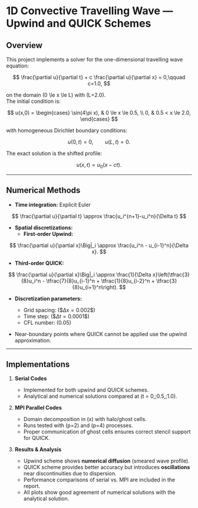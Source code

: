 # 1D Convective Travelling Wave — Upwind and QUICK Schemes

## Overview

This project implements a solver for the one-dimensional travelling wave equation:

$$
\frac{\partial u}{\partial t} + c \frac{\partial u}{\partial x} = 0,\qquad c=1.0,
$$

on the domain \(0 \le x \le L\) with \(L=2.0\).  
The initial condition is:

$$
u(x,0) =
\begin{cases}
\sin(4\pi x), & 0 \le x \le 0.5, \\
0, & 0.5 < x \le 2.0,
\end{cases}
$$

with homogeneous Dirichlet boundary conditions:

$$
u(0,t)=0,\qquad u(L,t)=0.
$$

The exact solution is the shifted profile:

$$
u(x,t) = u_0(x-ct).
$$

---

## Numerical Methods

- **Time integration:** Explicit Euler
  
$$
\frac{\partial u}{\partial t} \approx \frac{u_i^{n+1}-u_i^n}{\Delta t}
$$

- **Spatial discretizations:**
  - **First-order Upwind:**
    
$$
\frac{\partial u}{\partial x}\Big|_i \approx \frac{u_i^n - u_{i-1}^n}{\Delta x}.
$$
  - **Third-order QUICK:**
    
$$
  \frac{\partial u}{\partial x}\Big|_i \approx \frac{1}{\Delta x}\left(\tfrac{3}{8}u_i^n - \tfrac{7}{8}u_{i-1}^n + \tfrac{1}{8}u_{i-2}^n + \tfrac{3}{8}u_{i+1}^n\right).
$$

- **Discretization parameters:**
  
  - Grid spacing: \($$\Delta x = 0.002\$$)
  - Time step: \($$\Delta t = 0.0001\$$)
  - CFL number: \(0.05\)

- Near-boundary points where QUICK cannot be applied use the upwind approximation.

---

## Implementations

1. **Serial Codes**  
   - Implemented for both upwind and QUICK schemes.
   - Analytical and numerical solutions compared at \(t = 0,\;0.5,\;1.0\).

2. **MPI Parallel Codes**  
   - Domain decomposition in \(x\) with halo/ghost cells.  
   - Runs tested with \(p=2\) and \(p=4\) processes.  
   - Proper communication of ghost cells ensures correct stencil support for QUICK.

3. **Results & Analysis**  
   - Upwind scheme shows **numerical diffusion** (smeared wave profile).  
   - QUICK scheme provides better accuracy but introduces **oscillations** near discontinuities due to dispersion.  
   - Performance comparisons of serial vs. MPI are included in the report.  
   - All plots show good agreement of numerical solutions with the analytical solution.


